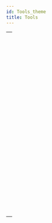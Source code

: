 ```yaml
---
id: Tools_theme
title: Tools
---
```



||
|---|
|[<!-- INCLUDE #_command_.ACTIVITY SNAPSHOT.Syntax -->](../../commands-legacy/activity-snapshot.md)<br/>|
|[<!-- INCLUDE #_command_.BASE64 DECODE.Syntax -->](../../commands-legacy/base64-decode.md)<br/>|
|[<!-- INCLUDE #_command_.BASE64 ENCODE.Syntax -->](../../commands-legacy/base64-encode.md)<br/>|
|[<!-- INCLUDE #_command_.Choose.Syntax -->](../../commands-legacy/choose.md)<br/>|
|[<!-- INCLUDE #_command_.Generate digest.Syntax -->](../../commands-legacy/generate-digest.md)<br/>|
|[<!-- INCLUDE #_command_.Generate password hash.Syntax -->](../../commands-legacy/generate-password-hash.md)<br/>|
|[<!-- INCLUDE #_command_.Generate UUID.Syntax -->](../../commands-legacy/generate-uuid.md)<br/>|
|[<!-- INCLUDE #_command_.GET MACRO PARAMETER.Syntax -->](../../commands-legacy/get-macro-parameter.md)<br/>|
|[<!-- INCLUDE #_command_.LAUNCH EXTERNAL PROCESS.Syntax -->](../../commands-legacy/launch-external-process.md)<br/>|
|[<!-- INCLUDE #_command_.Load 4D View document.Syntax -->](../../commands-legacy/load-4d-view-document.md)<br/>|
|[<!-- INCLUDE #_command_.MOBILE APP REFRESH SESSIONS.Syntax -->](../../commands-legacy/mobile-app-refresh-sessions.md)<br/>|
|[<!-- INCLUDE #_command_.Monitored activity.Syntax -->](../../commands-legacy/monitored-activity.md)<br/>|
|[<!-- INCLUDE #_command_.OPEN URL.Syntax -->](../../commands-legacy/open-url.md)<br/>|
|[<!-- INCLUDE #_command_.PROCESS 4D TAGS.Syntax -->](../../commands-legacy/process-4d-tags.md)<br/>|
|[<!-- INCLUDE #_command_.SET ENVIRONMENT VARIABLE.Syntax -->](../../commands-legacy/set-environment-variable.md)<br/>|
|[<!-- INCLUDE #_command_.SET MACRO PARAMETER.Syntax -->](../../commands-legacy/set-macro-parameter.md)<br/>|
|[<!-- INCLUDE #_command_.START MONITORING ACTIVITY.Syntax -->](../../commands-legacy/start-monitoring-activity.md)<br/>|
|[<!-- INCLUDE #_command_.STOP MONITORING ACTIVITY.Syntax -->](../../commands-legacy/stop-monitoring-activity.md)<br/>|
|[<!-- INCLUDE #_command_.Verify password hash.Syntax -->](../../commands-legacy/verify-password-hash.md)<br/>|
